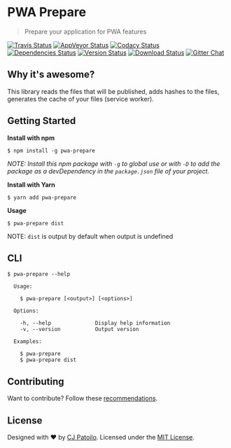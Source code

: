 # PWA Prepare

> Prepare your application for PWA features

[![Travis Status](https://travis-ci.org/cjpatoilo/pwa-prepare.svg?branch=master)](https://travis-ci.org/cjpatoilo/pwa-prepare?branch=master)
[![AppVeyor Status](https://ci.appveyor.com/api/projects/status/cw249ount3qs2hou?svg=true)](https://ci.appveyor.com/project/cjpatoilo/pwa-prepare)
[![Codacy Status](https://img.shields.io/codacy/grade/e9961d836078409c910329b9ac337994/master.svg)](https://www.codacy.com/app/cjpatoilo/pwa-prepare/dashboard)
[![Dependencies Status](https://david-dm.org/cjpatoilo/pwa-prepare.svg)](https://david-dm.org/cjpatoilo/pwa-prepare)
[![Version Status](https://badge.fury.io/js/pwa-prepare.svg)](https://www.npmjs.com/package/pwa-prepare)
[![Download Status](https://img.shields.io/npm/dt/pwa-prepare.svg)](https://www.npmjs.com/package/pwa-prepare)
[![Gitter Chat](https://img.shields.io/badge/gitter-join_the_chat-4cc61e.svg)](https://gitter.im/cjpatoilo/pwa-prepare)


## Why it's awesome?

This library reads the files that will be published, adds hashes to the files, generates the cache of your files (service worker).


## Getting Started

**Install with npm**

```
$ npm install -g pwa-prepare
```

*NOTE: Install this npm package with `-g` to global use or with `-D` to add the package as a devDependency in the `package.json` file of your project.*

**Install with Yarn**

```
$ yarn add pwa-prepare
```


**Usage**

```
$ pwa-prepare dist
```

NOTE: `dist` is output by default when output is undefined


## CLI

```
$ pwa-prepare --help

  Usage:

    $ pwa-prepare [<output>] [<options>]

  Options:

    -h, --help              Display help information
    -v, --version           Output version

  Examples:

    $ pwa-prepare
    $ pwa-prepare dist
```


## Contributing

Want to contribute? Follow these [recommendations](https://github.com/cjpatoilo/pwa-prepare/blob/master/.github/contributing.md).


## License

Designed with ♥ by [CJ Patoilo](http://twitter.com/cjpatoilo). Licensed under the [MIT License](http://cjpatoilo.mit-license.org).
